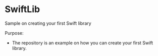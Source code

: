 # SwiftLib
Sample on creating your first Swift library


Purpose:
- The repository is an example on how you can create your first Swift library.
